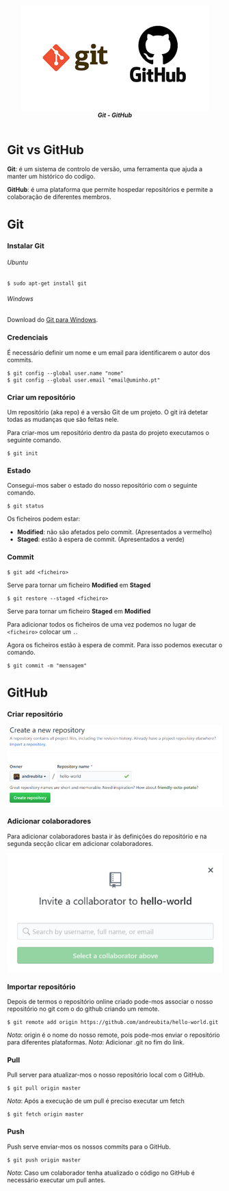 <div align="center">
    <img src="https://github.com/andreubita/MIEI-resumos/blob/master/Git/img/git-github.png" align="center" alt="git-github">
    <br>
    <strong><i>Git - GitHub</i></strong>
    <br>
    <br>
</div>

# Git vs GitHub
**Git**: é um sistema de controlo de versão, uma ferramenta que ajuda a manter um histórico do codígo.

**GitHub**: é uma plataforma que permite hospedar repositórios e permite a colaboração de diferentes membros.

# Git

### Instalar Git

###### Ubuntu
```
$ sudo apt-get install git
```

###### Windows
Download do [Git para Windows](https://git-scm.com/).

### Credenciais

É necessário definir um nome e um email para identificarem o autor dos commits.

```
$ git config --global user.name "nome"
$ git config --global user.email "email@uminho.pt"
```

### Criar um repositório
Um repositório (aka repo) é a versão Git de um projeto. O git irá detetar todas as mudanças que são feitas nele.

Para criar-mos um repositório dentro da pasta do projeto executamos o seguinte comando.

```
$ git init
```

### Estado
Consegui-mos saber o estado do nosso repositório com o seguinte comando.

```
$ git status
```

Os ficheiros podem estar:

- **Modified**: não são afetados pelo commit. (Apresentados a vermelho)
- **Staged**: estão à espera de commit. (Apresentados a verde)

### Commit
```
$ git add <ficheiro>
```
Serve para tornar um ficheiro **Modified** em **Staged**

```
$ git restore --staged <ficheiro>
```
Serve para tornar um ficheiro **Staged** em **Modified**

Para adicionar todos os ficheiros de uma vez podemos no lugar de `<ficheiro>` colocar um `.`.

Agora os ficheiros estão à espera de commit.
Para isso podemos executar o comando.

```
$ git commit -m "mensagem"
```

# GitHub

### Criar repositório

<img src="https://github.com/andreubita/MIEI-resumos/blob/master/Git/img/github-create-repo.png" align="center" alt="github-create-repo">

### Adicionar colaboradores
Para adicionar colaboradores basta ir às definições do repositório e na segunda secção clicar em adicionar colaboradores.

<img src="https://github.com/andreubita/MIEI-resumos/blob/master/Git/img/github-colab.png" align="center" alt="github-colab">

### Importar repositório
Depois de termos o repositório online criado pode-mos associar o nosso repositório no git com o do github criando um remote.

```
$ git remote add origin https://github.com/andreubita/hello-world.git
```
*Nota*: origin é o nome do nosso remote, pois pode-mos enviar o repositório para diferentes plataformas.
*Nota*: Adicionar .git no fim do link.

### Pull
Pull server para atualizar-mos o nosso repositório local com o GitHub.

```
$ git pull origin master
```

*Nota*: Após a execução de um pull é preciso executar um fetch

```
$ git fetch origin master
```

### Push
Push serve enviar-mos os nossos commits para o GitHub.

```
$ git push origin master
```

*Nota*: Caso um colaborador tenha atualizado o código no GitHub é necessário executar um pull antes.
